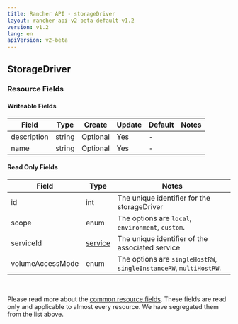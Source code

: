 ```yaml
---
title: Rancher API - storageDriver
layout: rancher-api-v2-beta-default-v1.2
version: v1.2
lang: en
apiVersion: v2-beta
---
```


## StorageDriver



### Resource Fields

#### Writeable Fields

Field | Type | Create | Update | Default | Notes
---|---|---|---|---|---
description | string | Optional | Yes | - | 
name | string | Optional | Yes | - | 


#### Read Only Fields

Field | Type   | Notes
---|---|---
id | int  | The unique identifier for the storageDriver
scope | enum  | The options are `local`, `environment`, `custom`.
serviceId | [service]({{site.baseurl}}/rancher/{{page.version}}/{{page.lang}}/api/{{page.apiVersion}}/api-resources/service/)  | The unique identifier of the associated service
volumeAccessMode | enum  | The options are `singleHostRW`, `singleInstanceRW`, `multiHostRW`.


<br>

Please read more about the [common resource fields]({{site.baseurl}}/rancher/{{page.version}}/{{page.lang}}/api/{{page.apiVersion}}/common/). These fields are read only and applicable to almost every resource. We have segregated them from the list above.





